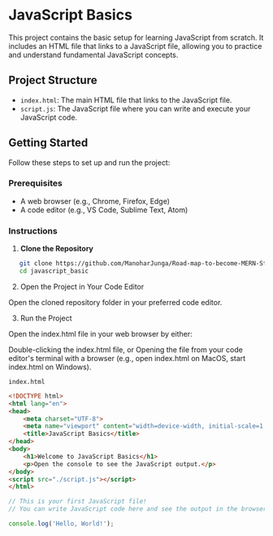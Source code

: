 # JavaScript Basics

This project contains the basic setup for learning JavaScript from scratch. It includes an HTML file that links to a JavaScript file, allowing you to practice and understand fundamental JavaScript concepts.

## Project Structure

- `index.html`: The main HTML file that links to the JavaScript file.
- `script.js`: The JavaScript file where you can write and execute your JavaScript code.

## Getting Started

Follow these steps to set up and run the project:

### Prerequisites

- A web browser (e.g., Chrome, Firefox, Edge)
- A code editor (e.g., VS Code, Sublime Text, Atom)

### Instructions

1. **Clone the Repository**


```bash
   git clone https://github.com/ManoharJunga/Road-map-to-become-MERN-Stack-developer/tree/main/Javascript/Javascript_basic.git
   cd javascript_basic
```

2. Open the Project in Your Code Editor

Open the cloned repository folder in your preferred code editor.

3. Run the Project

Open the index.html file in your web browser by either:

Double-clicking the index.html file, or
Opening the file from your code editor's terminal with a browser (e.g., open index.html on MacOS, start index.html on Windows).


`index.html`

```html
<!DOCTYPE html>
<html lang="en">
<head>
    <meta charset="UTF-8">
    <meta name="viewport" content="width=device-width, initial-scale=1.0">
    <title>JavaScript Basics</title>
</head>
<body>
    <h1>Welcome to JavaScript Basics</h1>
    <p>Open the console to see the JavaScript output.</p>
</body>
<script src="./script.js"></script>
</html>

```

```js
// This is your first JavaScript file!
// You can write JavaScript code here and see the output in the browser console.

console.log('Hello, World!');
```